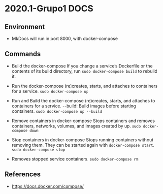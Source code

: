 # 2020.1-Grupo1 DOCS

## Environment

* MkDocs will run in port 8000, with docker-compose

## Commands

* Build the docker-compose
If you change a service’s Dockerfile or the contents of its build directory, run 
```sudo docker-compose build```
to rebuild it.

* Run the docker-compose
(re)creates, starts, and attaches to containers for a service.
```sudo docker-compose up```

* Run and Build the docker-compose
(re)creates, starts, and attaches to containers for a service.
--build: Build images before starting containers.
```sudo docker-compose up --build```

* Remove containers in docker-compose
Stops containers and removes containers, networks, volumes, and images created by up.
```sudo docker-compose down```

* Stop containers in docker-compose
Stops running containers without removing them. They can be started again with ```docker-compose start```.
```sudo docker-compose stop```

* Removes stopped service containers.
```sudo docker-compose rm```

## References

* https://docs.docker.com/compose/